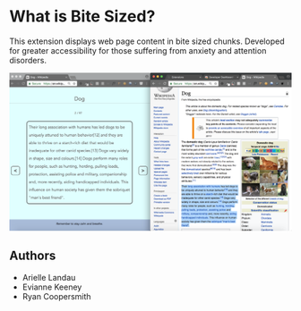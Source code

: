 # What is Bite Sized?

This extension displays web page content in bite sized chunks. Developed for greater accessibility for those suffering from anxiety and attention disorders.

![Alt text](/screen-shot.png?raw=true "Screen shot comparing a Wikipedia article before activating the extension and after activating the extension")

## Authors

- Arielle Landau
- Evianne Keeney
- Ryan Coopersmith
